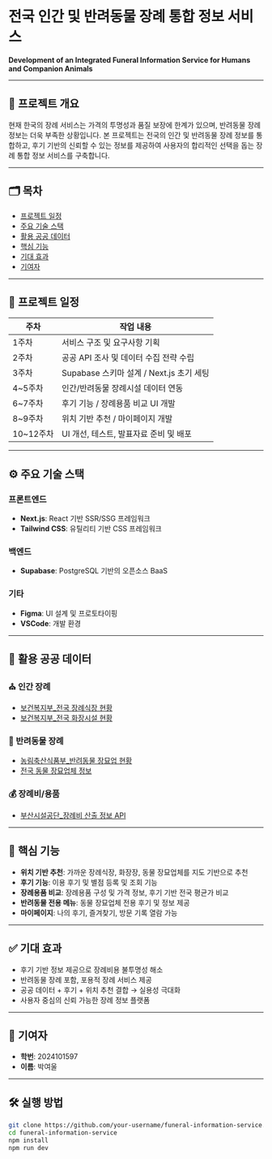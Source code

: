 # 전국 인간 및 반려동물 장례 통합 정보 서비스

**Development of an Integrated Funeral Information Service for Humans and Companion Animals**

---

## 📌 프로젝트 개요

현재 한국의 장례 서비스는 가격의 투명성과 품질 보장에 한계가 있으며, 반려동물 장례 정보는 더욱 부족한 상황입니다. 본 프로젝트는 전국의 인간 및 반려동물 장례 정보를 통합하고, 후기 기반의 신뢰할 수 있는 정보를 제공하여 사용자의 합리적인 선택을 돕는 장례 통합 정보 서비스를 구축합니다.

---

## 🗂️ 목차

- [프로젝트 일정](#프로젝트-일정)
- [주요 기술 스택](#주요-기술-스택)
- [활용 공공 데이터](#활용-공공-데이터)
- [핵심 기능](#핵심-기능)
- [기대 효과](#기대-효과)
- [기여자](#기여자)

---

## 📅 프로젝트 일정

| 주차 | 작업 내용 |
| ---- | -------- |
| 1주차 | 서비스 구조 및 요구사항 기획 |
| 2주차 | 공공 API 조사 및 데이터 수집 전략 수립 |
| 3주차 | Supabase 스키마 설계 / Next.js 초기 세팅 |
| 4~5주차 | 인간/반려동물 장례시설 데이터 연동 |
| 6~7주차 | 후기 기능 / 장례용품 비교 UI 개발 |
| 8~9주차 | 위치 기반 추천 / 마이페이지 개발 |
| 10~12주차 | UI 개선, 테스트, 발표자료 준비 및 배포 |

---

## ⚙️ 주요 기술 스택

### 프론트엔드

- **Next.js**: React 기반 SSR/SSG 프레임워크
- **Tailwind CSS**: 유틸리티 기반 CSS 프레임워크

### 백엔드

- **Supabase**: PostgreSQL 기반의 오픈소스 BaaS

### 기타

- **Figma**: UI 설계 및 프로토타이핑
- **VSCode**: 개발 환경

---

## 🔗 활용 공공 데이터

### ⛪ 인간 장례

- [보건복지부_전국 장례식장 현황](https://www.data.go.kr/data/15122367/openapi.do)
- [보건복지부_전국 화장시설 현황](https://www.data.go.kr/data/15122369/openapi.do)

### 🐶 반려동물 장례

- [농림축산식품부_반려동물 장묘업 현황](https://www.data.go.kr/data/15073587/fileData.do)
- [전국 동물 장묘업체 정보](https://www.data.go.kr/data/15045054/fileData.do)

### 💰 장례비/용품

- [부산시설공단_장례비 산출 정보 API](https://www.data.go.kr/data/15028052/openapi.do)

---

## 🌟 핵심 기능

- **위치 기반 추천**: 가까운 장례식장, 화장장, 동물 장묘업체를 지도 기반으로 추천
- **후기 기능**: 이용 후기 및 별점 등록 및 조회 기능
- **장례용품 비교**: 장례용품 구성 및 가격 정보, 후기 기반 전국 평균가 비교
- **반려동물 전용 메뉴**: 동물 장묘업체 전용 후기 및 정보 제공
- **마이페이지**: 나의 후기, 즐겨찾기, 방문 기록 열람 가능

---

## ✅ 기대 효과

- 후기 기반 정보 제공으로 장례비용 불투명성 해소
- 반려동물 장례 포함, 포용적 장례 서비스 제공
- 공공 데이터 + 후기 + 위치 추천 결합 → 실용성 극대화
- 사용자 중심의 신뢰 가능한 장례 정보 플랫폼

---

## 👤 기여자

- **학번**: 2024101597  
- **이름**: 박여울

---

## 🛠️ 실행 방법

```bash
git clone https://github.com/your-username/funeral-information-service.git
cd funeral-information-service
npm install
npm run dev
